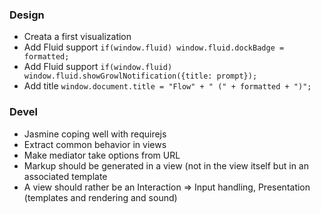 ### Design ###

* Creata a first visualization
* Add Fluid support `if(window.fluid) window.fluid.dockBadge = formatted;`
* Add Fluid support `if(window.fluid) window.fluid.showGrowlNotification({title: prompt});`
* Add title `window.document.title = "Flow" + " (" + formatted + ")";`

### Devel ####

* Jasmine coping well with requirejs
* Extract common behavior in views
* Make mediator take options from URL
* Markup should be generated in a view (not in the view itself but in an associated template
* A view should rather be an Interaction => Input handling, Presentation (templates and rendering and sound)